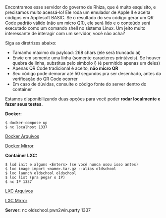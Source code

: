 Encontramos esse servidor do governo de Rhiza, que é muito esquisito, e precisamos muito acessá-lo! Ele roda um emulador de Apple II e aceita códigos em Applesoft BASIC. Se o resultado do seu código gerar um QR Code padrão válido (não um micro QR), ele será lido e o conteúdo será executado como um comando shell no sistema Linux. Um jeito muito interessante de interagir com um servidor, você não acha?

Siga as diretrizes abaixo:

* Tamanho máximo do payload: 268 chars (ele será truncado aí)
* Envie em somente uma linha (somente caracteres printáveis). Se houver quebra de linha, substitua pelo símbolo § (é permitido apenas um deles)
* Apenas QR Code tradicional é aceito, **não micro QR**
* Seu código pode demorar até 50 segundos pra ser desenhado, antes da verificação do QR Code ocorrer
* Em caso de dúvidas, consulte o código fonte do server dentro do container

Estamos disponibilizando duas opções para você poder **rodar localmente e fazer seus testes**.

**Docker:**

    $ docker-compose up
    $ nc localhost 1337

[Docker Arquivos](https://static.pwn2win.party/oldschool_adventures_appleii_0cd428eea828e4712ef92a1075a2c6718b6032f75bb0ce0fcaa514049fcb1b57_docker.tar.gz)

[Docker Mirror](https://drive.google.com/file/d/1iKnsbnNPkrgWl9MikjqJ-IgHK6-Tgoz0/view?usp=sharing)

**Container LXC:**

    $ lxd init e alguns <Enters> (se você nunca usou isso antes)
    $ lxc image import <name>.tar.gz --alias oldschool
    $ lxc launch oldschool oldschool
    $ lxc list (pra pegar o IP)
    $ nc IP 1337
    
[LXC Arquivos](https://static.pwn2win.party/oldschool_adventures_appleii_079445b87c7d73778b8c149d5ecf16aea09b3cd0282ce0dbc91ab3dd1891771a_lxc.tar.gz)

[LXC Mirror](https://drive.google.com/file/d/1kIRwf_H6d9eKZ7pwvVjl5ThK9mt4xUYG/view?usp=drivesdk)

**Server:** nc oldschool.pwn2win.party 1337

